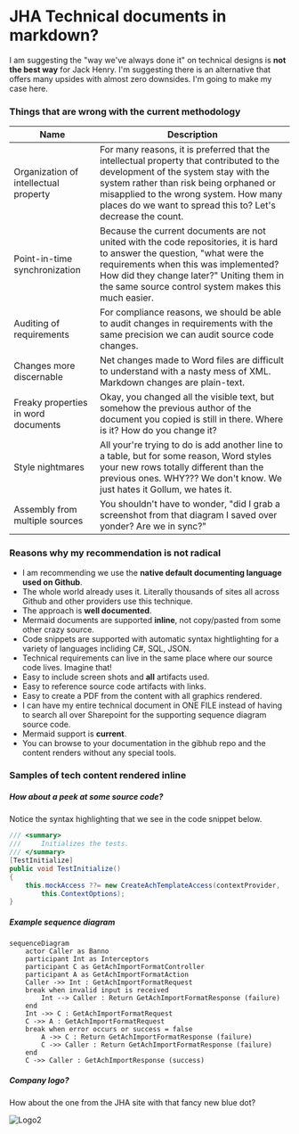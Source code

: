 # JHA Technical documents in markdown?

I am suggesting the "way we've always done it" on technical designs is **not the best way** for Jack Henry.  I'm suggesting there is an alternative that offers many upsides with almost zero downsides.  I'm going to make my case here.

### Things that are wrong with the current methodology

| Name                                         | Description
|----------------------------------------------|------------------------------------------
| Organization of intellectual property        | For many reasons, it is preferred that the intellectual property that contributed to the development of the system stay with the system rather than risk being orphaned or misapplied to the wrong system.  How many places do we want to spread this to?  Let's decrease the count.
| Point-in-time synchronization                | Because the current documents are not united with the code repositories, it is hard to answer the question, "what were the requirements when this was implemented?  How did they change later?"  Uniting them in the same source control system makes this much easier.
| Auditing of requirements                     | For compliance reasons, we should be able to audit changes in requirements with the same precision we can audit source code changes.  
| Changes more discernable                     | Net changes made to Word files are difficult to understand with a nasty mess of XML.  Markdown changes are plain-text.
| Freaky properties in word documents          | Okay, you changed all the visible text, but somehow the previous author of the document you copied is still in there.  Where is it?  How do you change it?
| Style nightmares                             | All your're trying to do is add another line to a table, but for some reason, Word styles your new rows totally different than the previous ones.  WHY???  We don't know.  We just hates it Gollum, we hates it.
| Assembly from multiple sources               | You shouldn't have to wonder, "did I grab a screenshot from that diagram I saved over yonder?  Are we in sync?"

### Reasons why my recommendation is not radical

- I am recommending we use the **native default documenting language used on Github**.
- The whole world already uses it.  Literally thousands of sites all across Github and other providers use this technique.
- The approach is **well documented**.
- Mermaid documents are supported **inline**, not copy/pasted from some other crazy source.
- Code snippets are supported with automatic syntax hightlighting for a variety of languages incliding C#, SQL, JSON.
- Technical requirements can live in the same place where our source code lives.  Imagine that!
- Easy to include screen shots and **all** artifacts used.
- Easy to reference source code artifacts with links.
- Easy to create a PDF from the content with all graphics rendered.
- I can have my entire technical document in ONE FILE instead of having to search all over Sharepoint for the supporting sequence diagram source code.
- Mermaid support is **current**.
- You can browse to your documentation in the gibhub repo and the content renders without any special tools.

### Samples of tech content rendered inline

##### How about a peek at some source code?

Notice the syntax highlighting that we see in the code snippet below.

```C#
/// <summary>
///     Initializes the tests.
/// </summary>
[TestInitialize]
public void TestInitialize()
{
    this.mockAccess ??= new CreateAchTemplateAccess(contextProvider,
        this.ContextOptions);
}
```

##### Example sequence diagram

```mermaid
sequenceDiagram
    actor Caller as Banno
    participant Int as Interceptors
    participant C as GetAchImportFormatController
    participant A as GetAchImportFormatAction
    Caller ->> Int : GetAchImportFormatRequest
    break when invalid input is received
        Int --> Caller : Return GetAchImportFormatResponse (failure) 
    end
    Int ->> C : GetAchImportFormatRequest
    C ->> A : GetAchImportFormatRequest
    break when error occurs or success = false
        A ->> C : Return GetAchImportFormatResponse (failure) 
        C ->> Caller : Return GetAchImportFormatResponse (failure) 
    end
    C ->> Caller : GetAchImportResponse (success)
```

##### Company logo?

How about the one from the JHA site with that fancy new blue dot?

![Logo2](https://www.jackhenry.com/hubfs/jhw-01/branding/jack-henry-logo.svg)
